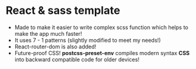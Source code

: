 # React & sass template 

- Made to make it easier to write complex scss function which helps to make the app much faster!
- It uses 7 - 1 patterns (slightly modified to meet my needs!)
- React-router-dom is also added!
- Future-proof CSS! **postcss-preset-env** compiles modern syntax **CSS** into backward compatible code for older devices!
